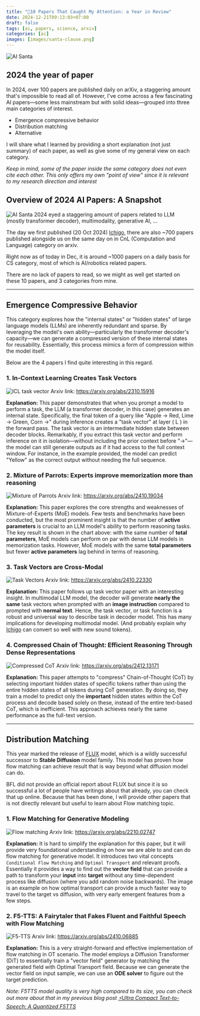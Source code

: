 ```yaml
---
title: "🎄10 Papers That Caught My Attention: a Year in Review"
date: 2024-12-21T09:13:03+07:00
draft: false
tags: [ai, papers, science, arxiv]
categories: [ai]
images: [images/santa-clause.png]
---
```


![AI Santa](images/santa-clause.png)

## 2024 the year of paper
In 2024, over 100 papers are published daily on arXiv, a staggering amount that's impossible to read all of. However, I've come across a few fascinating AI papers—some less mainstream but with solid ideas—grouped into three main categories of interest.
- Emergence compressive behavior
- Distribution matching
- Alternative

I will share what I learned by providing a short explanation (not just summary) of each paper, as well as give some of my general view on each category.

_Keep in mind, some of the paper inside the same category does not even cite each other. This only offers my own "point of view" since it is relevant to my research direction and interest_

## Overview of 2024 AI Papers: A Snapshot
![AI Santa](images/arxiv-stat.png)
2024 eyed a staggering amount of papers related to LLM (mostly transformer decoder), multimodality, generative AI, ... 

The day we first published (20 Oct 2024) [Ichigo](https://arxiv.org/abs/2410.15316), there are also ~700 papers published alongside us on the same day on in CnL (Computation and Language) category on arxiv.

Right now as of today in Dec, it is around ~1000 papers on a daily basis for CS category, most of which is AI/robotics related papers.

There are no lack of papers to read, so we might as well get started on these 10 papers, and 3 categories from mine.

---
## Emergence Compressive Behavior

This category explores how the "internal states" or "hidden states" of large language models (LLMs) are inherently redundant and sparse. By leveraging the model's own ability—particularly the transformer decoder's capacity—we can generate a compressed version of these internal states for reusability. Essentially, this process mimics a form of compression within the model itself.

Below are the 4 papers I find quite interesting in this regard.

### 1. In-Context Learning Creates Task Vectors

![ICL task vector](images/icl-task-vector.png)
Arxiv link: https://arxiv.org/abs/2310.15916

**Explanation:** This paper demonstrates that when you prompt a model to perform a task, the LLM (a transformer decoder, in this case) generates an internal state. Specifically, the final token of a query like "Apple -> Red, Lime -> Green, Corn ->" during inference creates a "task vector" at layer \( L \) in the forward pass. The task vector is an intermediate hidden state between decoder blocks. Remarkably, if you extract this task vector and perform inference on it in isolation—without including the prior context before "->"—the model can still generate outputs as if it had access to the full context window. For instance, in the example provided, the model can predict "Yellow" as the correct output without needing the full sequence.

### 2. Mixture of Parrots: Experts improve memorization more than reasoning

![Mixture of Parrots](images/mixture-of-parrot.png)
Arxiv link: https://arxiv.org/abs/2410.19034

**Explanation:** This paper explores the core strengths and weaknesses of Mixture-of-Experts (MoE) models. Few tests and benchmarks have been conducted, but the most prominent insight is that the number of **active parameters** is crucial to an LLM model's ability to perform reasoning tasks. The key result is shown in the chart above: with the same number of **total parameters**, MoE models can perform on par with dense LLM models in memorization tasks. However, MoE models with the same **total parameters** but fewer **active parameters** lag behind in terms of reasoning.

### 3. Task Vectors are Cross-Modal

![Task Vectors](images/task-vector-cross-modal.png)
Arxiv link: https://arxiv.org/abs/2410.22330 

**Explanation:** This paper follows up task vector paper with an interesting insight. In multimodal LLM model, the decoder will generate **nearly the same** task vectors when prompted with an **image instruction** compared to prompted with **normal text**. Hence, the task vector, or task function is a robust and universal way to describe task in decoder model. This has many implications for developing multimodal model. (And probably explain why [Ichigo](https://arxiv.org/abs/2410.15316) can convert so well with new sound tokens).

### 4. Compressed Chain of Thought: Efficient Reasoning Through Dense Representations

![Compressed CoT](images/compressed-cot.png)
Arxiv link: https://arxiv.org/abs/2412.13171


**Explanation:** This paper attempts to "compress" Chain-of-Thought (CoT) by selecting important hidden states of specific tokens rather than using the entire hidden states of all tokens during CoT generation. By doing so, they train a model to predict only the **important** hidden states within the CoT process and decode based solely on these, instead of the entire text-based CoT, which is inefficient. This approach achieves nearly the same performance as the full-text version.

---
## Distribution Matching
This year marked the release of [FLUX](https://github.com/black-forest-labs/flux) model, which is a wildly successful successor to **Stable Diffusion** model family. This model has proven how flow matching can achieve result that is way beyond what diffusion model can do.

BFL did not provide an official report about FLUX but since it is so successful a lot of people have writings about that already, you can check that up online. Because that has been done, I will provide other papers that is not directly relevant but useful to learn about Flow matching topic.

### 1. Flow Matching for Generative Modeling

![Flow matching](images/flow-matching.png)
Arxiv link: https://arxiv.org/abs/2210.02747

**Explanation:** It is hard to simplify the explanation for this paper, but it will provide very foundational understanding on how we are able to and can do flow matching for generative model. It introduces two vital concepts `Conditional Flow Matching` and `Optimal Transport` and relevant proofs. Essentially it provides a way to find out the **vector field** that can provide a path to transform your **input** into **target** without any time-dependent process like diffusion (where you add random noise backwards). The image is an example on how optimal transport can provide a much faster way to travel to the target vs diffusion, with very early emergent features from a few steps.

### 2. F5-TTS: A Fairytaler that Fakes Fluent and Faithful Speech with Flow Matching

![F5-TTS](images/f5tts.png)
Arxiv link: https://arxiv.org/abs/2410.06885

**Explanation:** This is a very straight-forward and effective implementation of flow matching in OT scenario. The model employs a Diffusion Transformer (DiT) to essentially train a "vector field" generator by matching the generated field with Optimal Transport field. Because we can generate the vector field on input sample, we can use an **ODE solver** to figure out the target prediction.

_Note: F5TTS model quality is very high compared to its size, you can check out more about that in my previous blog post [⚡Ultra Compact Text-to-Speech: A Quantized F5TTS](https://alandao.net/posts/ultra-compact-text-to-speech-a-quantized-f5tts/)_ 
